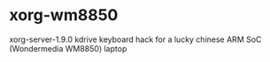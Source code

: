 xorg-wm8850
===========

xorg-server-1.9.0 kdrive keyboard hack for a lucky chinese ARM SoC (Wondermedia WM8850) laptop

